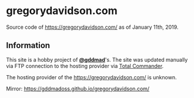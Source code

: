 # gregorydavidson.com

Source code of https://gregorydavidson.com/ as of January 11th, 2019.

## Information

This site is a hobby project of [**@gddmad**](https://github.com/gddmad)'s. The site was updated manually via FTP connection to the hosting provider via [Total Commander](https://www.ghisler.com/).

The hosting provider of the https://gregorydavidson.com/ is unknown.

Mirror: https://gddmadoss.github.io/gregorydavidson.com/
